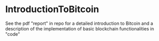 # IntroductionToBitcoin

See the pdf "report" in repo for a detailed introduction to Bitcoin and a description of the implementation of basic blockchain functionalities in "code"

